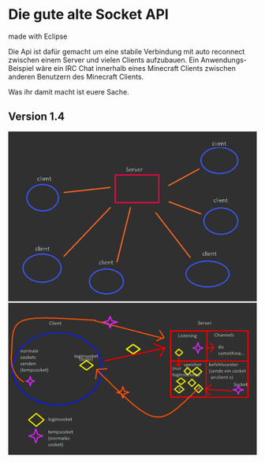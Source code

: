 # Die gute alte Socket API
made with Eclipse

Die Api ist dafür gemacht um eine stabile Verbindung mit auto reconnect zwischen einem Server und vielen Clients aufzubauen. Ein Anwendungs-Beispiel wäre ein IRC Chat innerhalb eines Minecraft Clients zwischen anderen Benutzern des Minecraft Clients.

Was ihr damit macht ist euere Sache.

## Version 1.4

![Server-Client connection](pic-1.png)
![Ping und Login erklaert](pic-2.png)
